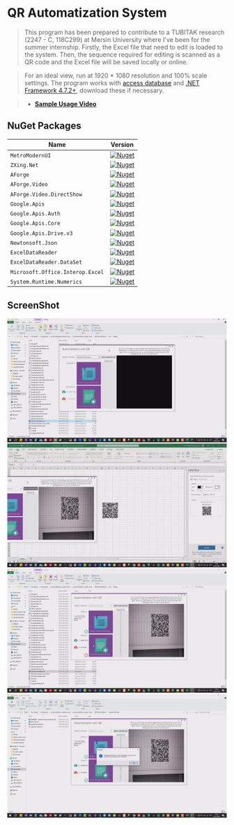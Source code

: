 # QR Automatization System

> This program has been prepared to contribute to a TUBITAK research (2247 - C, 118C299) at Mersin University where I've been for the summer internship. Firstly, the Excel file that need to edit is loaded to the system. Then, the sequence required for editing is scanned as a QR code and the Excel file will be saved locally or online.

> For an ideal view, run at 1920 * 1080 resolution and 100% scale settings. The program works with [access database](https://www.microsoft.com/en-us/download/details.aspx?id=13255) and [.NET Framework 4.7.2+](https://dotnet.microsoft.com/en-us/download/dotnet-framework/net472), download these if necessary.

> - [**Sample Usage Video**](https://drive.google.com/file/d/13fmTyOi8tIPRJHQVSsMBw6ejVzWANmMe/view?usp=sharing)


## **NuGet Packages**

| Name | Version |
| ---- | ------- |
| `MetroModernUI`| [![Nuget](https://img.shields.io/nuget/v/MetroModernUI.svg)](https://www.nuget.org/packages/MetroModernUI/) |
| `ZXing.Net` | [![Nuget](https://img.shields.io/nuget/v/ZXing.Net.svg)](https://www.nuget.org/packages/ZXing.Net) |
| `AForge` | [![Nuget](https://img.shields.io/nuget/v/AForge.svg)](https://www.nuget.org/packages/Aforge) |
| `AForge.Video` | [![Nuget](https://img.shields.io/nuget/v/AForge.Video.svg)](https://www.nuget.org/packages/AForge.Video) |
| `AForge.Video.DirectShow` | [![Nuget](https://img.shields.io/nuget/v/AForge.Video.DirectShow.svg)](https://www.nuget.org/packages/AForge.Video.DirectShow) |
| `Google.Apis` | [![Nuget](https://img.shields.io/nuget/v/Google.Apis.svg)](https://www.nuget.org/packages/Google.Apis) |
| `Google.Apis.Auth` | [![Nuget](https://img.shields.io/nuget/v/Google.Apis.Auth.svg)](https://www.nuget.org/packages/Google.Apis.Auth) |
| `Google.Apis.Core` | [![Nuget](https://img.shields.io/nuget/v/Google.Apis.Core.svg)](https://www.nuget.org/packages/Google.Apis.Core) |
| `Google.Apis.Drive.v3` | [![Nuget](https://img.shields.io/nuget/v/Google.Apis.Drive.v3.svg)](https://www.nuget.org/packages/Google.Apis.Drive.v3) |
| `Newtonsoft.Json` | [![Nuget](https://img.shields.io/nuget/v/Newtonsoft.Json.svg)](https://www.nuget.org/packages/Newtonsoft.Json) |
| `ExcelDataReader` | [![Nuget](https://img.shields.io/nuget/v/ExcelDataReader.svg)](https://www.nuget.org/packages/ExcelDataReader) |
| `ExcelDataReader.DataSet` | [![Nuget](https://img.shields.io/nuget/v/ExcelDataReader.DataSet.svg)](https://www.nuget.org/packages/ExcelDataReader.DataSet) |
| `Microsoft.Office.Interop.Excel` | [![Nuget](https://img.shields.io/nuget/v/Microsoft.Office.Interop.Excel.svg)](https://www.nuget.org/packages/Microsoft.Office.Interop.Excel) |
| `System.Runtime.Numerics` | [![Nuget](https://img.shields.io/nuget/v/System.Runtime.Numerics.svg)](https://www.nuget.org/packages/System.Runtime.Numerics) |

## ScreenShot

![main](/QR%20Automatization/screenshot/main.png)
![scanningcode](/QR%20Automatization/screenshot/scanningcode.png)
![loadingexcel](/QR%20Automatization/screenshot/loadingexcel.png)
![driveupload](/QR%20Automatization/screenshot/driveupload.png)